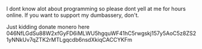 I dont know alot about programming so please dont yell at me for hours online. If you want to support my dumbassery, don't.


Just kidding donate monero here 046NfLGdSu88W2xfGyFD6iMLWU5hgquWF41hC5rwgskj157y5AoC5z8ZS21yNNkUv7qZTK2rMTLgqcdb6nsdXkiqCACCYKFm
